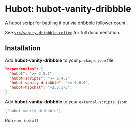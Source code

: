 # Hubot: hubot-vanity-dribbble

A hubot script for battling it out via dribbble follower count.

See [`src/vanity-dribbble.coffee`](src/vanity-dribbble.coffee) for full documentation.

## Installation

Add **hubot-vanity-dribbble** to your `package.json` file:

```json
"dependencies": {
  "hubot": ">= 2.5.1",
  "hubot-scripts": ">= 2.4.2",
  "hubot-vanity-dribbble": ">= 0.0.0",
  "hubot-hipchat": "~2.5.1-5",
}
```

Add **hubot-vanity-dribbble** to your `external-scripts.json`:

```json
["hubot-vanity-dribbble"]
```

Run `npm install`
